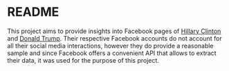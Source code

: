 # README

This project aims to provide insights into Facebook pages of [Hillary Clinton](https://www.facebook.com/hillaryclinton/?fref=ts) and [Donald Trump](https://www.facebook.com/DonaldTrump/?fref=ts). Their respective Facebook accounts do not account for all their social media interactions, however they do provide a reasonable sample and since Facebook offers a convenient API that allows to extract their data, it was used for the purpose of this project.
